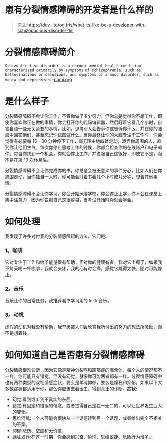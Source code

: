 # 患有分裂情感障碍的开发者是什么样的

> 原文:[https://dev . to/og fris/what-its-like-be-a-developer-with-schizopacious-disorder-1ei](https://dev.to/ogfris/what-its-like-being-a-developer-with-schizoaffective-disorder-1ei)

# 分裂情感障碍简介

`Schizoaffective disorder is a chronic mental health condition characterized primarily by symptoms of schizophrenia, such as hallucinations or delusions, and symptoms of a mood disorder, such as mania and depression.`-[nami.org](https://nami.org)

# 是什么样子

分裂情感障碍不会让你工作，不管你做了多少努力，但你总是觉得你不想工作，即使你喜欢你正在做的事情，你会打开你的代码编辑器，然后盯着它看几个小时，自言自语一些无关紧要的事情，比如，思考别人会告诉你或告诉你什么，并在你的脑海中回答他们，甚至忘记你试图做什么。当你最终让你的大脑专注于工作时，你会觉得有必要每 15 - 30 分钟停下工作，毫无理由地四处走动，戏弄你周围的人，直到你让他们生气。每次你停止思考工作的时候，你都会检查你的在线账户和电子邮件。每当你找到一个机会，你就会停止工作，并说服自己这很好，即使它不是，而不是在第 19 次休息后。

分裂情感障碍不会让你完成你的书，你总是会被无意义的事件分心，比如人们在你周围走动，当你独自一人时，你可能会盯着书看几个小时或几分钟，想着其他事情。

分裂情感障碍不会让你学习，你会开始厌倦学校，你会停止上学，你不会在课堂上集中注意力，因为你说服自己这很容易，当考试开始时你就会学会。

# 如何处理

我发现了许多对付我的分裂情感障碍的方法，它们是:

### 1。咖啡

它对专注于工作和给予能量很有帮助，但对你的健康有害，我对它上瘾了，如果我不每天喝一杯咖啡，我就会头疼，我的心有时会痛，感觉它跳得太快，随时可能停止。

### 2。音乐

音乐让你的日常任务，我推荐看书学习用的 lo-fi 音乐。

### 3。动机

虚假的动机对我没有帮助，我宁愿被人们会欣赏我所付出的努力的想法所激励，而不是想着钱。

# 如何知道自己是否患有分裂情感障碍

分裂情感很难诊断，因为它像是精神分裂症和躁郁症的混合体，每个人的情况都不一样，你可能只有错觉，但没有幻觉，就像你可能两者都有一样。分裂情感障碍中也有两种类型的双相情感症状，要么是单纯抑郁，要么是躁狂和抑郁。如果以下大多数症状都适用于你，那么你应该去看医生，得到真正的诊断。**症状:**

*   幻觉:看到或听到不真实的东西。
*   错觉:有固定和错误的信念，或者觉得自己是独一无二的，可以让世界发生巨大的变化。
*   思维混乱:一个人可能会很快从一个话题转到另一个话题，或者给出完全不相关的答案。
*   抑郁:悲伤、空虚和无价值...
*   躁狂发作:在这一时期，你会感到兴奋、愉悦、思维敏捷、危险行为增多...